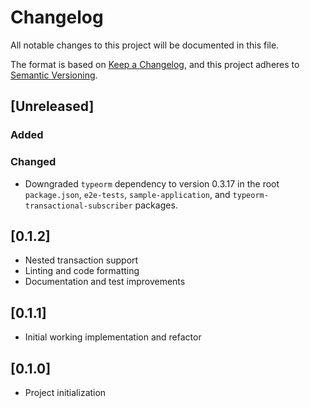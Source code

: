 # Changelog

All notable changes to this project will be documented in this file.

The format is based on [Keep a Changelog](https://keepachangelog.com/en/1.1.0/),
and this project adheres to [Semantic Versioning](https://semver.org/spec/v2.0.0.html).

## [Unreleased]


### Added

### Changed
- Downgraded `typeorm` dependency to version 0.3.17 in the root `package.json`, `e2e-tests`, `sample-application`, and `typeorm-transactional-subscriber` packages.


## [0.1.2]
- Nested transaction support
- Linting and code formatting
- Documentation and test improvements


## [0.1.1]
- Initial working implementation and refactor


## [0.1.0]
- Project initialization
